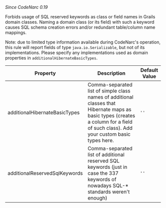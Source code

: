 
*Since CodeNarc 0.19*

Forbids usage of SQL reserved keywords as class or field names in Grails domain classes.
Naming a domain class (or its field) with such a keyword causes SQL schema creation errors and/or redundant
table/column name mappings.

Note: due to limited type information available during CodeNarc's operation, this rule will report fields
of type `java.io.Serializable`, but not of its implementations. Please specify any implementations
used as domain properties in `additionalHibernateBasicTypes`.

| Property                    | Description            | Default Value    |
|-----------------------------|------------------------|------------------|
| additionalHibernateBasicTypes | Comma-separated list of simple class names of additional classes that Hibernate maps as basic types (creates a column for a field of such class). Add your custom basic types here.  | `''` |
| additionalReservedSqlKeywords | Comma-separated list of additional reserved SQL keywords (just in case the 337 keywords of nowadays SQL-* standards weren't enough)  | `''` |


